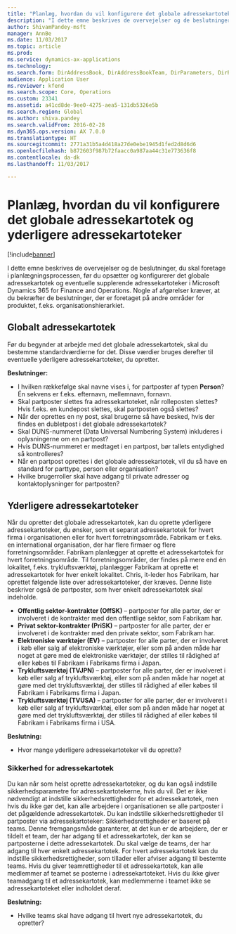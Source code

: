 ```yaml
---
title: "Planlæg, hvordan du vil konfigurere det globale adressekartotek og yderligere adressekartoteker"
description: "I dette emne beskrives de overvejelser og de beslutninger, du skal foretage i planlægningsprocessen, før du opsætter og konfigurerer det globale adressekartotek og eventuelle supplerende adressekartoteker i Microsoft Dynamics 365 for Finance and Operations. Nogle af afgørelser kræver, at du bekræfter de beslutninger, der er foretaget på andre områder for produktet, f.eks. organisationshierarkiet."
author: ShivamPandey-msft
manager: AnnBe
ms.date: 11/03/2017
ms.topic: article
ms.prod: 
ms.service: dynamics-ax-applications
ms.technology: 
ms.search.form: DirAddressBook, DirAddressBookTeam, DirParameters, DirPartyTable
audience: Application User
ms.reviewer: kfend
ms.search.scope: Core, Operations
ms.custom: 23341
ms.assetid: a41cd8de-9ee0-4275-aea5-131db5326e5b
ms.search.region: Global
ms.author: shiva.pandey
ms.search.validFrom: 2016-02-28
ms.dyn365.ops.version: AX 7.0.0
ms.translationtype: HT
ms.sourcegitcommit: 2771a31b5a4d418a27de0ebe1945d1fed2d8d6d6
ms.openlocfilehash: b872603f987b72faacc0a987aa44c31e773636f8
ms.contentlocale: da-dk
ms.lasthandoff: 11/03/2017

---
```


# <a name="plan-how-to-configure-the-global-address-book-and-additional-address-books"></a>Planlæg, hvordan du vil konfigurere det globale adressekartotek og yderligere adressekartoteker

[!include[banner](../includes/banner.md)]


I dette emne beskrives de overvejelser og de beslutninger, du skal foretage i planlægningsprocessen, før du opsætter og konfigurerer det globale adressekartotek og eventuelle supplerende adressekartoteker i Microsoft Dynamics 365 for Finance and Operations. Nogle af afgørelser kræver, at du bekræfter de beslutninger, der er foretaget på andre områder for produktet, f.eks. organisationshierarkiet.

<a name="global-address-book"></a>Globalt adressekartotek
-------------------

Før du begynder at arbejde med det globale adressekartotek, skal du bestemme standardværdierne for det. Disse værdier bruges derefter til eventuelle yderligere adressekartoteker, du opretter. 

**Beslutninger:**

-   I hvilken rækkefølge skal navne vises i, for partposter af typen **Person**? Én sekvens er f.eks. efternavn, mellemnavn, fornavn.
-   Skal partposter slettes fra adressekartoteket, når rolleposten slettes? Hvis f.eks. en kundepost slettes, skal partposten også slettes?
-   Når der oprettes en ny post, skal brugerne så have besked, hvis der findes en dubletpost i det globale adressekartotek?
-   Skal DUNS-nummeret (Data Universal Numbering System) inkluderes i oplysningerne om en partpost?
-   Hvis DUNS-nummeret er medtaget i en partpost, bør tallets entydighed så kontrolleres?
-   Når en partpost oprettes i det globale adressekartotek, vil du så have en standard for parttype, person eller organisation?
-   Hvilke brugerroller skal have adgang til private adresser og kontaktoplysninger for partposten?

## <a name="additional-address-books"></a>Yderligere adressekartoteker
Når du opretter det globale adressekartotek, kan du oprette yderligere adressekartoteker, du ønsker, som et separat adressekartotek for hvert firma i organisationen eller for hvert forretningsområde. Fabrikam er f.eks. en international organisation, der har flere firmaer og flere forretningsområder. Fabrikam planlægger at oprette et adressekartotek for hvert forretningsområde. Til forretningsområder, der findes på mere end én lokalitet, f.eks. trykluftsværktøj, planlægger Fabrikam at oprette et adressekartotek for hver enkelt lokalitet. Chris, it-leder hos Fabrikam, har oprettet følgende liste over adressekartoteker, der kræves. Denne liste beskriver også de partposter, som hver enkelt adressekartotek skal indeholde.

-   **Offentlig sektor-kontrakter (OffSK)** – partposter for alle parter, der er involveret i de kontrakter med den offentlige sektor, som Fabrikam har.
-   **Privat sektor-kontrakter (PriSK)** – partposter for alle parter, der er involveret i de kontrakter med den private sektor, som Fabrikam har.
-   **Elektroniske værktøjer (EV)** – partposter for alle parter, der er involveret i køb eller salg af elektroniske værktøjer, eller som på anden måde har noget at gøre med de elektroniske værktøjer, der stilles til rådighed af eller købes til Fabrikam i Fabrikams firma i Japan.
-   **Trykluftsværktøj (TVJPN)** – partposter for alle parter, der er involveret i køb eller salg af trykluftsværktøj, eller som på anden måde har noget at gøre med det trykluftsværktøj, der stilles til rådighed af eller købes til Fabrikam i Fabrikams firma i Japan.
-   **Trykluftsværktøj (TVUSA)** – partposter for alle parter, der er involveret i køb eller salg af trykluftsværktøj, eller som på anden måde har noget at gøre med det trykluftsværktøj, der stilles til rådighed af eller købes til Fabrikam i Fabrikams firma i USA.

**Beslutning:**

-   Hvor mange yderligere adressekartoteker vil du oprette?

### <a name="address-book-security"></a>Sikkerhed for adressekartotek

Du kan når som helst oprette adressekartoteker, og du kan også indstille sikkerhedsparametre for adressekartotekerne, hvis du vil. Det er ikke nødvendigt at indstille sikkerhedsrettigheder for et adressekartotek, men hvis du ikke gør det, kan alle arbejdere i organisationen se alle partposter i det pågældende adressekartotek. Du kan indstille sikkerhedsrettigheder til partposter via adressekartoteker: Sikkerhedsrettigheder er baseret på teams. Denne fremgangsmåde garanterer, at det kun er de arbejdere, der er tildelt et team, der har adgang til et adressekartotek, der kan se partposterne i dette adressekartotek. Du skal vælge de teams, der har adgang til hver enkelt adressekartotek. For hvert adressekartotek kan du indstille sikkerhedsrettigheder, som tillader eller afviser adgang til bestemte teams. Hvis du giver teamrettigheder til et adressekartotek, kan alle medlemmer af teamet se posterne i adressekartoteket. Hvis du ikke giver teamadgang til et adressekartotek, kan medlemmerne i teamet ikke se adressekartoteket eller indholdet deraf. 

**Beslutning:**

-   Hvilke teams skal have adgang til hvert nye adressekartotek, du opretter?





